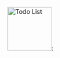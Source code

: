

<img src="https://user-images.githubusercontent.com/94288727/210131711-ac4a651e-36f1-4993-a3b1-27954ec2fd1e.png" alt="Todo List" style="height:100px">:
